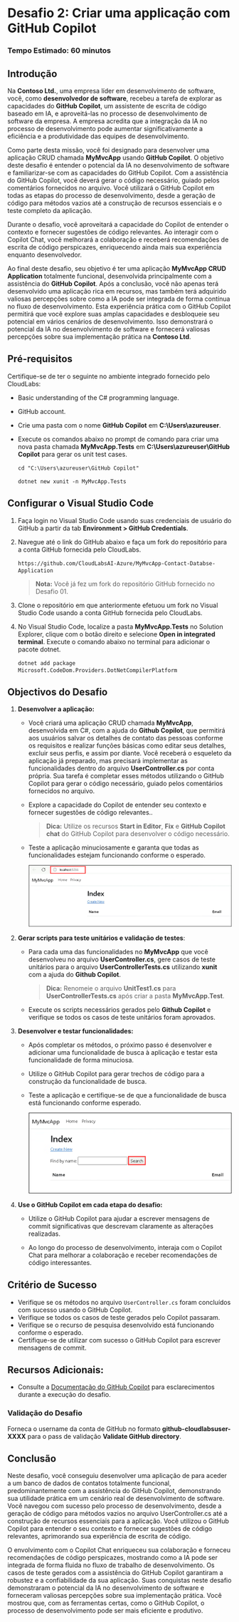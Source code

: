 # Desafio 2: Criar uma applicação com GitHub Copilot

### Tempo Estimado: 60 minutos
  
## Introdução  

Na **Contoso Ltd.**, uma empresa líder em desenvolvimento de software, você, como **desenvolvedor de software**, recebeu a tarefa de explorar as capacidades do **GitHub Copilot**, um assistente de escrita de código baseado em IA, e aproveitá-las no processo de desenvolvimento de software da empresa. A empresa acredita que a integração da IA no processo de desenvolvimento pode aumentar significativamente a eficiência e a produtividade das equipes de desenvolvimento.

Como parte desta missão, você foi designado para desenvolver uma aplicação CRUD chamada **MyMvcApp** usando **GitHub Copilot**. O objetivo deste desafio é entender o potencial da IA no desenvolvimento de software e familiarizar-se com as capacidades do GitHub Copilot. Com a assistência do GitHub Copilot, você deverá gerar o código necessário, guiado pelos comentários fornecidos no arquivo. Você utilizará o GitHub Copilot em todas as etapas do processo de desenvolvimento, desde a geração de código para métodos vazios até a construção de recursos essenciais e o teste completo da aplicação.

Durante o desafio, você aproveitará a capacidade do Copilot de entender o contexto e fornecer sugestões de código relevantes. Ao interagir com o Copilot Chat, você melhorará a colaboração e receberá recomendações de escrita de código perspicazes, enriquecendo ainda mais sua experiência enquanto desenvolvedor.

Ao final deste desafio, seu objetivo é ter uma aplicação **MyMvcApp CRUD Application** totalmente funcional, desenvolvida principalmente com a assistência do **GitHub Copilot**. Após a conclusão, você não apenas terá desenvolvido uma aplicação rica em recursos, mas também terá adquirido valiosas percepções sobre como a IA pode ser integrada de forma contínua no fluxo de desenvolvimento. Esta experiência prática com o GitHub Copilot permitirá que você explore suas amplas capacidades e desbloqueie seu potencial em vários cenários de desenvolvimento. Isso demonstrará o potencial da IA no desenvolvimento de software e fornecerá valiosas percepções sobre sua implementação prática na **Contoso Ltd**.
  
## Pré-requisitos

Certifique-se de ter o seguinte no ambiente integrado fornecido pelo CloudLabs:

- Basic understanding of the C# programming language.  
- GitHub account.
- Crie uma pasta com o nome **GitHub Copilot** em **C:\Users\azureuser**.
- Execute os comandos abaixo no prompt de comando para criar uma nova pasta chamada **MyMvcApp.Tests** em **C:\Users\azureuser\GitHub Copilot** para gerar os unit test cases.

  ```
  cd "C:\Users\azureuser\GitHub Copilot"
  ```
  ```
  dotnet new xunit -n MyMvcApp.Tests
  ```

## Configurar o Visual Studio Code

1. Faça login no Visual Studio Code usando suas credenciais de usuário do GitHub a partir da tab **Environment > GitHub Credentials**.

2. Navegue até o link do GitHub abaixo e faça um fork do repositório para a conta GitHub fornecida pelo CloudLabs.

   ```
   https://github.com/CloudLabsAI-Azure/MyMvcApp-Contact-Databse-Application
   ```

   > **Nota:** Você já fez um fork do repositório GitHub fornecido no Desafio 01.
   
3. Clone o repositório em que anteriormente efetuou um fork no Visual Studio Code usando a conta GitHub fornecida pelo CloudLabs. 

4. No Visual Studio Code, localize a pasta **MyMvcApp.Tests** no Solution Explorer, clique com o botão direito e selecione **Open in integrated terminal**. Execute o comando abaixo no terminal para adicionar o pacote dotnet.

      ```
      dotnet add package Microsoft.CodeDom.Providers.DotNetCompilerPlatform
      ```

## Objectivos do Desafio  
1. **Desenvolver a aplicação:** 

      - Você criará uma aplicação CRUD chamada **MyMvcApp**, desenvolvida em C#, com a ajuda do **Github Copilot**, que permitirá aos usuários salvar os detalhes de contato das pessoas conforme os requisitos e realizar funções básicas como editar seus detalhes, excluir seus perfis, e assim por diante. Você receberá o esqueleto da aplicação já preparado, mas precisará implementar as funcionalidades dentro do arquivo **UserController.cs** por conta própria. Sua tarefa é completar esses métodos utilizando o GitHub Copilot para gerar o código necessário, guiado pelos comentários fornecidos no arquivo.

      - Explore a capacidade do Copilot de entender seu contexto e fornecer sugestões de código relevantes..
        >**Dica:** Utilize os recursos **Start in Editor**, **Fix** e **GitHub Copilot chat** do GitHub Copilot para desenvolver o código necessário.

      - Teste a aplicação minuciosamente e garanta que todas as funcionalidades estejam funcionando conforme o esperado.
  
        ![](../../media/challenge3-mymvcapp-localhost.png)

   <validation step="daaa3f6f-00f1-437a-8f35-01b59fb2da41" />

   <validation step="c7f107a0-97a2-4442-9cef-b14297fd5b7a" />

2. **Gerar scripts para teste unitários e validação de testes**:

      - Para cada uma das funcionalidades no **MyMvcApp** que você desenvolveu no arquivo **UserController.cs**, gere casos de teste unitários para o arquivo **UserControllerTests.cs** utilizando **xunit** com a ajuda do **Github Copilot**.
        >**Dica:** Renomeie o arquivo **UnitTest1.cs** para **UserControllerTests.cs** após criar a pasta **MyMvcApp.Test**.

      - Execute os scripts necessários gerados pelo **Github Copilot** e verifique se todos os casos de teste unitários foram aprovados.

3. **Desenvolver e testar funcionalidades:** 

      - Após completar os métodos, o próximo passo é desenvolver e adicionar uma funcionalidade de busca à aplicação e testar esta funcionalidade de forma minuciosa.
        
      - Utilize o GitHub Copilot para gerar trechos de código para a construção da funcionalidade de busca.

      - Teste a aplicação e certifique-se de que a funcionalidade de busca está funcionando conforme esperado.
  
        ![](../../media/challenge3-mymvcapp-search.png)

4. **Use o GitHub Copilot em cada etapa do desafio:** 

      - Utilize o GitHub Copilot para ajudar a escrever mensagens de commit significativas que descrevam claramente as alterações realizadas.

      - Ao longo do processo de desenvolvimento, interaja com o Copilot Chat para melhorar a colaboração e receber recomendações de código interessantes.
  
## Critério de Sucesso  

- Verifique se os métodos no arquivo `UserController.cs` foram concluídos com sucesso usando o GitHub Copilot.
- Verifique se todos os casos de teste gerados pelo Copilot passaram.
- Verifique se o recurso de pesquisa desenvolvido está funcionando conforme o esperado.
- Certifique-se de utilizar com sucesso o GitHub Copilot para escrever mensagens de commit.

## Recursos Adicionais:

- Consulte a [Documentação do GitHub Copilot](https://github.com/github/copilot-docs) para esclarecimentos durante a execução do desafio.
  
### Validação do Desafio

Forneca o username da conta de GitHub no formato **github-cloudlabsuser-XXXX** para o pass de validação **Validate GitHub directory**.

## Conclusão  
Neste desafio, você conseguiu desenvolver uma aplicação de para aceder a um banco de dados de contatos totalmente funcional, predominantemente com a assistência do GitHub Copilot, demonstrando sua utilidade prática em um cenário real de desenvolvimento de software.
Você navegou com sucesso pelo processo de desenvolvimento, desde a geração de código para métodos vazios no arquivo UserController.cs até a construção de recursos essenciais para a aplicação. Você utilizou o GitHub Copilot para entender o seu contexto e fornecer sugestões de código relevantes, aprimorando sua experiência de escrita de código.

O envolvimento com o Copilot Chat enriqueceu sua colaboração e forneceu recomendações de código perspicazes, mostrando como a IA pode ser integrada de forma fluida no fluxo de trabalho de desenvolvimento. Os casos de teste gerados com a assistência do GitHub Copilot garantiram a robustez e a confiabilidade da sua aplicação. Suas conquistas neste desafio demonstraram o potencial da IA no desenvolvimento de software e forneceram valiosas percepções sobre sua implementação prática. Você mostrou que, com as ferramentas certas, como o GitHub Copilot, o processo de desenvolvimento pode ser mais eficiente e produtivo.
